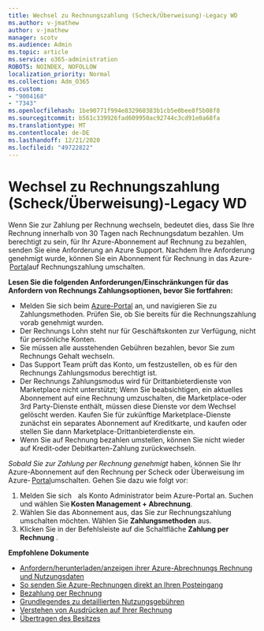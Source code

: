 ```yaml
---
title: Wechsel zu Rechnungszahlung (Scheck/Überweisung)-Legacy WD
ms.author: v-jmathew
author: v-jmathew
manager: scotv
ms.audience: Admin
ms.topic: article
ms.service: o365-administration
ROBOTS: NOINDEX, NOFOLLOW
localization_priority: Normal
ms.collection: Adm_O365
ms.custom:
- "9004168"
- "7343"
ms.openlocfilehash: 1be90771f994e832960383b1cb5e0bee8f5b08f8
ms.sourcegitcommit: b561c339926fad609950ac92744c3cd91e0a68fa
ms.translationtype: MT
ms.contentlocale: de-DE
ms.lasthandoff: 12/21/2020
ms.locfileid: "49722822"
---
```

# <a name="switch-to-invoice-pay-chequewire-transfer---legacy-wd"></a>Wechsel zu Rechnungszahlung (Scheck/Überweisung)-Legacy WD

Wenn Sie zur Zahlung per Rechnung wechseln, bedeutet dies, dass Sie Ihre Rechnung innerhalb von 30 Tagen nach Rechnungsdatum bezahlen. Um berechtigt zu sein, für Ihr Azure-Abonnement auf Rechnung zu bezahlen, senden Sie eine Anforderung an Azure Support. Nachdem Ihre Anforderung genehmigt wurde, können Sie ein Abonnement für Rechnung in das Azure- [Portal](https://portal.azure.com/)auf Rechnungszahlung umschalten.

**Lesen Sie die folgenden Anforderungen/Einschränkungen für das Anfordern von Rechnungs Zahlungsoptionen, bevor Sie fortfahren:**

- Melden Sie sich beim [Azure-Portal](https://portal.azure.com/) an, und navigieren Sie zu Zahlungsmethoden. Prüfen Sie, ob Sie bereits für die Rechnungszahlung vorab genehmigt wurden.
- Der Rechnungs Lohn steht nur für Geschäftskonten zur Verfügung, nicht für persönliche Konten.
- Sie müssen alle ausstehenden Gebühren bezahlen, bevor Sie zum Rechnungs Gehalt wechseln.
- Das Support Team prüft das Konto, um festzustellen, ob es für den Rechnungs Zahlungsmodus berechtigt ist.
- Der Rechnungs Zahlungsmodus wird für Drittanbieterdienste von Marketplace nicht unterstützt; Wenn Sie beabsichtigen, ein aktuelles Abonnement auf eine Rechnung umzuschalten, die Marketplace-oder 3rd Party-Dienste enthält, müssen diese Dienste vor dem Wechsel gelöscht werden. Kaufen Sie für zukünftige Marketplace-Dienste zunächst ein separates Abonnement auf Kreditkarte, und kaufen oder stellen Sie dann Marketplace-Drittanbieterdienste ein.
- Wenn Sie auf Rechnung bezahlen umstellen, können Sie nicht wieder auf Kredit-oder Debitkarten-Zahlung zurückwechseln.

*Sobald Sie zur Zahlung per Rechnung genehmigt* haben, können Sie Ihr Azure-Abonnement auf den Rechnung per Scheck oder Überweisung im Azure- [Portal](https://portal.azure.com/)umschalten.
Gehen Sie dazu wie folgt vor:

1. Melden Sie sich [](https://portal.azure.com/)   als Konto Administrator beim Azure-Portal an. Suchen und wählen Sie **Kosten Management + Abrechnung**.
2. Wählen Sie das Abonnement aus, das Sie zur Rechnungszahlung umschalten möchten. Wählen Sie **Zahlungsmethoden** aus.
3. Klicken Sie in der Befehlsleiste auf die Schaltfläche **Zahlung per Rechnung** .

**Empfohlene Dokumente**

- [Anfordern/herunterladen/anzeigen ihrer Azure-Abrechnungs Rechnung und Nutzungsdaten](https://docs.microsoft.com/azure/billing/billing-download-azure-invoice-daily-usage-date)
- [So senden Sie Azure-Rechnungen direkt an Ihren Posteingang](https://docs.microsoft.com/azure/billing/billing-download-azure-invoice-daily-usage-date)
- [Bezahlung per Rechnung](https://docs.microsoft.com/azure/billing/billing-how-to-pay-by-invoice)
- [Grundlegendes zu detaillierten Nutzungsgebühren](https://docs.microsoft.com/azure/billing/billing-understand-your-bill)
- [Verstehen von Ausdrücken auf Ihrer Rechnung](https://docs.microsoft.com/azure/billing/billing-understand-your-invoice)
- [Übertragen des Besitzes](https://docs.microsoft.com/azure/billing/billing-subscription-transfer)

